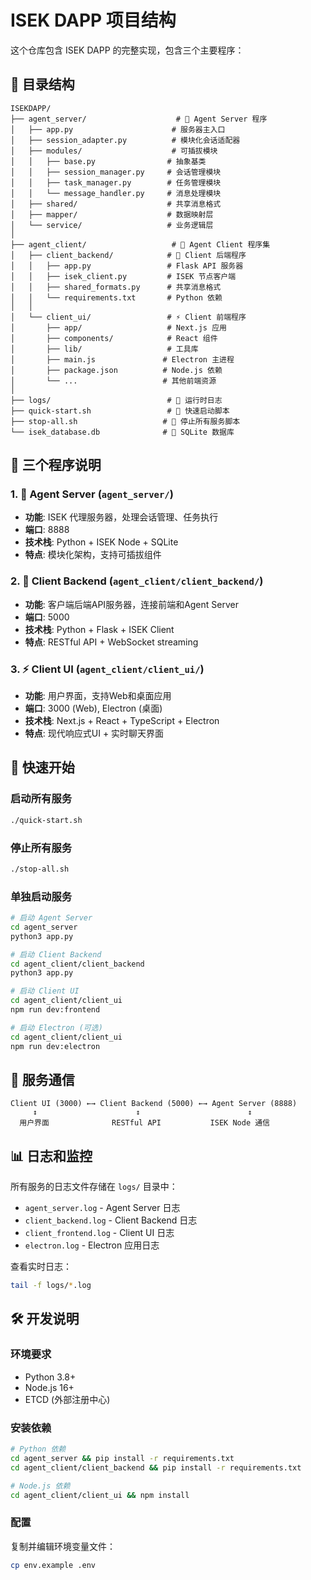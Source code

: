 # ISEK DAPP 项目结构

这个仓库包含 ISEK DAPP 的完整实现，包含三个主要程序：

## 📁 目录结构

```
ISEKDAPP/
├── agent_server/                    # 🔧 Agent Server 程序
│   ├── app.py                      # 服务器主入口
│   ├── session_adapter.py          # 模块化会话适配器
│   ├── modules/                    # 可插拔模块
│   │   ├── base.py                # 抽象基类
│   │   ├── session_manager.py     # 会话管理模块
│   │   ├── task_manager.py        # 任务管理模块
│   │   └── message_handler.py     # 消息处理模块
│   ├── shared/                    # 共享消息格式
│   ├── mapper/                    # 数据映射层
│   └── service/                   # 业务逻辑层
│
├── agent_client/                   # 👥 Agent Client 程序集
│   ├── client_backend/            # 🐍 Client 后端程序
│   │   ├── app.py                 # Flask API 服务器
│   │   ├── isek_client.py         # ISEK 节点客户端
│   │   ├── shared_formats.py      # 共享消息格式
│   │   └── requirements.txt       # Python 依赖
│   │
│   └── client_ui/                 # ⚡ Client 前端程序
│       ├── app/                   # Next.js 应用
│       ├── components/            # React 组件
│       ├── lib/                   # 工具库
│       ├── main.js               # Electron 主进程
│       ├── package.json          # Node.js 依赖
│       └── ...                   # 其他前端资源
│
├── logs/                          # 📄 运行时日志
├── quick-start.sh                 # 🚀 快速启动脚本
├── stop-all.sh                   # 🛑 停止所有服务脚本
└── isek_database.db              # 💾 SQLite 数据库
```

## 🎯 三个程序说明

### 1. 🔧 Agent Server (`agent_server/`)
- **功能**: ISEK 代理服务器，处理会话管理、任务执行
- **端口**: 8888
- **技术栈**: Python + ISEK Node + SQLite
- **特点**: 模块化架构，支持可插拔组件

### 2. 🐍 Client Backend (`agent_client/client_backend/`)
- **功能**: 客户端后端API服务器，连接前端和Agent Server
- **端口**: 5000
- **技术栈**: Python + Flask + ISEK Client
- **特点**: RESTful API + WebSocket streaming

### 3. ⚡ Client UI (`agent_client/client_ui/`)
- **功能**: 用户界面，支持Web和桌面应用
- **端口**: 3000 (Web), Electron (桌面)
- **技术栈**: Next.js + React + TypeScript + Electron
- **特点**: 现代响应式UI + 实时聊天界面

## 🚀 快速开始

### 启动所有服务
```bash
./quick-start.sh
```

### 停止所有服务
```bash
./stop-all.sh
```

### 单独启动服务

```bash
# 启动 Agent Server
cd agent_server
python3 app.py

# 启动 Client Backend
cd agent_client/client_backend
python3 app.py

# 启动 Client UI
cd agent_client/client_ui
npm run dev:frontend

# 启动 Electron (可选)
cd agent_client/client_ui
npm run dev:electron
```

## 🔗 服务通信

```
Client UI (3000) ←→ Client Backend (5000) ←→ Agent Server (8888)
     ↕                      ↕                        ↕
  用户界面              RESTful API           ISEK Node 通信
```

## 📊 日志和监控

所有服务的日志文件存储在 `logs/` 目录中：
- `agent_server.log` - Agent Server 日志
- `client_backend.log` - Client Backend 日志  
- `client_frontend.log` - Client UI 日志
- `electron.log` - Electron 应用日志

查看实时日志：
```bash
tail -f logs/*.log
```

## 🛠️ 开发说明

### 环境要求
- Python 3.8+
- Node.js 16+
- ETCD (外部注册中心)

### 安装依赖
```bash
# Python 依赖
cd agent_server && pip install -r requirements.txt
cd agent_client/client_backend && pip install -r requirements.txt

# Node.js 依赖
cd agent_client/client_ui && npm install
```

### 配置
复制并编辑环境变量文件：
```bash
cp env.example .env
```